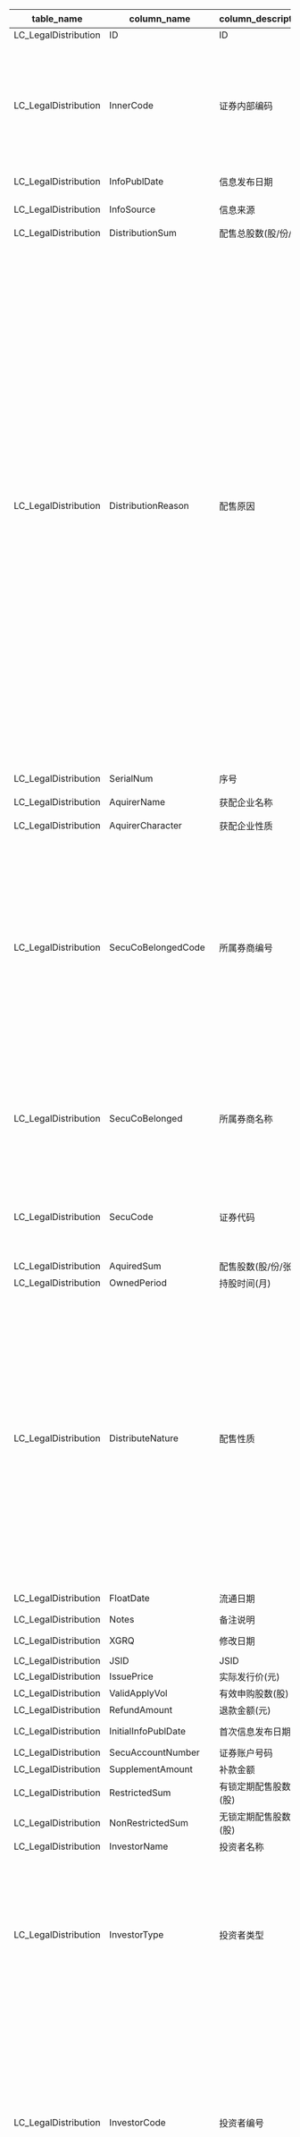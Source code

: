 | table_name | column_name | column_description | 注释| Annotation| 数据示例 |
|---|---|---|---|---|---|
| LC_LegalDistribution | ID| ID | | | 599707110459 |
| LC_LegalDistribution | InnerCode | 证券内部编码 | 证券内部编码（InnerCode）：与“证券主表（SecuMain）”中的“证券内部编码（InnerCode）”关联，得到证券的交易代码、简称等。| Security Internal Code (InnerCode): Associated with the "Security Main Table (SecuMain)" "Security Internal Code (InnerCode)", to obtain the security's trading code, abbreviation, etc.| 587|
| LC_LegalDistribution | InfoPublDate| 信息发布日期 | | | 2019-01-02 12:00:00.000|
| LC_LegalDistribution | InfoSource| 信息来源 | | | 新增股份上市公告书 |
| LC_LegalDistribution | DistributionSum | 配售总股数(股/份/张) | | | 1996073294.0 |
| LC_LegalDistribution | DistributionReason| 配售原因 | 数值型常量。配售原因(DistributionReason)与(CT_SystemConst)表中的DM字段关联，令LB = 1016，得到配售原因的具体描述：1-配股，2-发行新股，3-增发新股，4-可转换债券，5-吸收合并，6-基金发行，7-基金扩募，8-企业债券，9-基金营销，10-金融债券，11-股权分置，12-资产支持证券，13-权证发行，14-信用风险，15-港交所基金发行，16-可交换公司债券，17-优先股发行，18-CDR首发，19-CDR增发，20-CDR配股，21-非公开增发，22-公开增发，23-非公开增发配套融资，99-其他证券发行。 | Numeric constant. The distribution reason (DistributionReason) is associated with the DM field in the (CT_SystemConst) table. Setting LB to 1016, the specific description of the distribution reason is obtained: 1 - Rights issue, 2 - New share issue, 3 - Additional share issue, 4 - Convertible bonds, 5 - Absorption merger, 6 - Fund issue, 7 - Fund expansion, 8 - Corporate bonds, 9 - Fund marketing, 10 - Financial bonds, 11 - Share reform, 12 - Asset-backed securities, 13 - Warrant issue, 14 - Credit risk, 15 - HKEX fund issue, 16 - Exchangeable corporate bonds, 17 - Preferred shares issue, 18 - CDR initial public offering, 19 - CDR additional issue, 20 - CDR rights issue, 21 - Private additional issue, 22 - Public additional issue, 23 - Private additional issue supporting financing, 99 - Other securities issue. | 21 |
| LC_LegalDistribution | SerialNum | 序号 | | | 1|
| LC_LegalDistribution | AquirerName | 获配企业名称 | | | 宁波盈峰资产管理有限公司 |
| LC_LegalDistribution | AquirerCharacter| 获配企业性质 | | | null |
| LC_LegalDistribution | SecuCoBelongedCode| 所属券商编号 | 数值型常量。当获配对象类型(AquirerType)=2时，与“企业码表(EP_CompanyMain)”中的“企业编号(CompanyCode)”关联,得到事件主体企业的基本信息; 当获配对象类型(AquirerType)=3时,与“证券码表总表(SecuMainAll)”中的“证券内部编码(InnerCode)”关联,得到事件主体证券品种的基本信息。| Numeric constant. When the AquirerType is 2, it is associated with the "CompanyCode" in the "EP_CompanyMain" table to obtain the basic information of the event subject company; when the AquirerType is 3, it is associated with the "InnerCode" in the "SecuMainAll" table to obtain the basic information of the event subject security variety. | 537405 |
| LC_LegalDistribution | SecuCoBelonged| 所属券商名称 | 所属券商名称(SecuCoBelonged)：历史字段，日增数据参考本表“InvestorName[投资者名称(披露)]”| Securities firm name (SecuCoBelonged): Historical field, daily incremental data refers to "InvestorName [Investor Name (disclosed)]" in this table. | 宁波盈峰资产管理 |
| LC_LegalDistribution | SecuCode| 证券代码 | 获配企业证券代码(SecuCode)和证券主表(SecuMain)中的InnerCode关联 | The allocated company's security code (SecuCode) is associated with the InnerCode in the security main table (SecuMain).| null |
| LC_LegalDistribution | AquiredSum| 配售股数(股/份/张) | | | 1017997382.0 |
| LC_LegalDistribution | OwnedPeriod | 持股时间(月) | | | 36 |
| LC_LegalDistribution | DistributeNature| 配售性质 | 数值型常量。配售性质(DistributeNature)与(CT_SystemConst)表中的DM字段关联，令LB = 1220 AND DM IN (1,2,3,4,5,6)，得到配售性质的具体描述：1-一般法人，2-战略投资者，3-基金配售，4-原股东优先配售，5-高管及员工战略配售，6-保荐机构及相关子公司战略配售。 | Numeric constant. The "DistributeNature" is associated with the "DM" field in the "CT_SystemConst" table, where LB = 1220 AND DM IN (1,2,3,4,5,6), resulting in the specific description of the distribution nature: 1-General Corporation, 2-Strategic Investor, 3-Fund Allocation, 4-Original Shareholder Priority Allocation, 5-Executive and Employee Strategic Allocation, 6-Underwriting Institution and Related Subsidiary Strategic Allocation. | 1|
| LC_LegalDistribution | FloatDate | 流通日期 | | | 2022-01-04 12:00:00.000|
| LC_LegalDistribution | Notes | 备注说明 | | | null |
| LC_LegalDistribution | XGRQ| 修改日期 | | | 2021-06-20 03:18:48.280|
| LC_LegalDistribution | JSID| JSID | | | 677517550026 |
| LC_LegalDistribution | IssuePrice| 实际发行价(元) | | | 7.64 |
| LC_LegalDistribution | ValidApplyVol | 有效申购股数(股) | | | null |
| LC_LegalDistribution | RefundAmount| 退款金额(元) | | | null |
| LC_LegalDistribution | InitialInfoPublDate | 首次信息发布日期 | | | 2018-07-18 12:00:00.000|
| LC_LegalDistribution | SecuAccountNumber | 证券账户号码 | | | null |
| LC_LegalDistribution | SupplementAmount| 补款金额 | | | null |
| LC_LegalDistribution | RestrictedSum | 有锁定期配售股数(股) | | | 1017997382.0 |
| LC_LegalDistribution | NonRestrictedSum| 无锁定期配售股数(股) | | | null |
| LC_LegalDistribution | InvestorName| 投资者名称 | | | null |
| LC_LegalDistribution | InvestorType| 投资者类型 | 数值型常量。投资者类型(InvestorType)与(CT_SystemConst)表中的DM字段关联，令LB = 1783 and DM in (1,2,3)，得到投资者类型的具体描述：1-自然人，2-企业，3-证券品种。 | Numeric constant. The investor type (InvestorType) is associated with the DM field in the (CT_SystemConst) table, with LB = 1783 and DM in (1,2,3), yielding the specific description of the investor type: 1 - Natural person, 2 - Enterprise, 3 - Securities variety. | null |
| LC_LegalDistribution | InvestorCode| 投资者编号 | 当投资者类型(InvestorType)=2时，与“企业码表(EP_CompanyMain)”中的“企业编号(CompanyCode)”关联,得到事件主体企业的基本信息; 当投资者类型(InvestorType)=3时,与“证券码表总表(SecuMainAll)”中的“证券内部编码(InnerCode)”关联,得到事件主体证券品种的基本信息。| When InvestorType equals 2, it is associated with the "CompanyCode" in the "EP_CompanyMain" table to obtain the basic information of the event subject company; when InvestorType equals 3, it is associated with the "InnerCode" in the "SecuMainAll" table to obtain the basic information of the event subject security variety. | null |
| LC_LegalDistribution | InsertTime| 发布时间 | | | 2020-12-25 09:03:55.543|
| LC_LegalDistribution | CoreStaffsStraSHVal | 高管、员工参与战略配售股份金额(万元) | | | null |
| LC_LegalDistribution | SponsorStraSharesHVal | 保荐机构及相关子公司参与战略配售股份金额(万元) | | | null |
| LC_LegalDistribution | OtherStraSHVol| 其他参与战略配售计划数量(万股) | | | null |
| LC_LegalDistribution | OtherStraSHVal| 其他参与战略配售计划金额(万元) | | | null |
| LC_LegalDistribution | OtherStraSHRat| 其他计划参与战略配售占比(%)| | | null |
| LC_LegalDistribution | BidderCode| 配售对象代码 | | | null |
| LC_LegalDistribution | AquirerAmount | 获配金额(元) | | | 7777499998.48|
| LC_LegalDistribution | StandardInvestorName| 投资者名称(标准) | | | null |
| LC_LegalDistribution | StandardAquirerName | 获配对象名称(标准) | | | 宁波盈峰资产管理有限公司 |
| LC_LegalDistribution | AquirerType | 获配对象类型 | 数值型常量。获配对象类型(AquirerType)与(CT_SystemConst)表中的DM字段关联，令LB = 1783，得到获配对象类型的具体描述：1-自然人，2-企业，3-证券品种，99-其他。 | Numeric constant. The AquirerType is associated with the DM field in the CT_SystemConst table, setting LB = 1783, the specific description of the AquirerType is obtained: 1 - Natural Person, 2 - Enterprise, 3 - Securities Variety, 99 - Other.| null |
| LC_LegalDistribution | ClassofInvestor | 投资者分类 | 数值型常量。投资者分类(ClassofInvestor)与(CT_SystemConst)表中的DM字段关联，令LB=2465，得到投资者分类的具体描述：1-A类，2-B类，3-C类。 | Numeric constant. The classification of investors (Class of Investor) is associated with the DM field in the (CT_SystemConst) table, setting LB=2465, the specific description of the classification of investors is obtained: 1-Class A, 2-Class B, 3-Class C. | null |